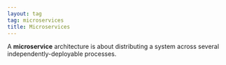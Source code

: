 ```yaml
---
layout: tag
tag: microservices
title: Microservices 
---
```


A **microservice** architecture is about distributing a system across several independently-deployable processes.